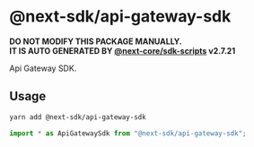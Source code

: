 # @next-sdk/api-gateway-sdk

**DO NOT MODIFY THIS PACKAGE MANUALLY.**  
**IT IS AUTO GENERATED BY [@next-core/sdk-scripts] v2.7.21**

Api Gateway SDK.

## Usage

```bash
yarn add @next-sdk/api-gateway-sdk
```

```ts
import * as ApiGatewaySdk from "@next-sdk/api-gateway-sdk";
```

[@next-core/sdk-scripts]: https://github.com/easyops-cn/next-core/tree/master/packages/sdk-scripts
